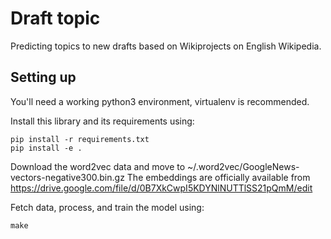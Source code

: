 # Draft topic

Predicting topics to new drafts based on Wikiprojects on English Wikipedia.

## Setting up

You'll need a working python3 environment, virtualenv is recommended.

Install this library and its requirements using:

```
pip install -r requirements.txt
pip install -e .
```

Download the word2vec data and move to ~/.word2vec/GoogleNews-vectors-negative300.bin.gz
The embeddings are officially available from https://drive.google.com/file/d/0B7XkCwpI5KDYNlNUTTlSS21pQmM/edit

Fetch data, process, and train the model using:
```
make
```
